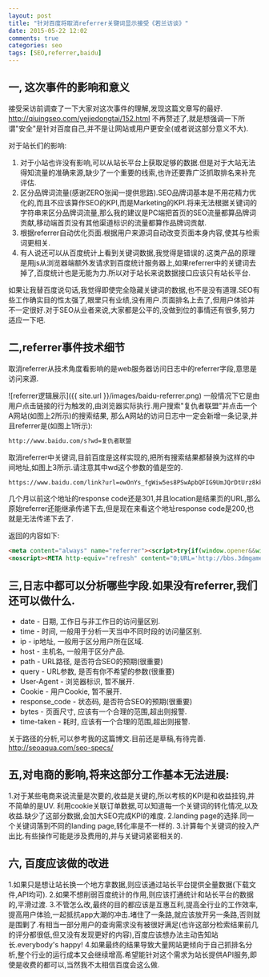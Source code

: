 ```yaml
---
layout: post
title: "针对百度将取消referrer关键词显示接受《若兰访谈》"
date: 2015-05-22 12:02
comments: true
categories: seo
tags: [SEO,referrer,baidu]
---
```


一, 这次事件的影响和意义
----------------------
接受采访前调查了一下大家对这次事件的理解,发现这篇文章写的最好.
http://qiuingseo.com/yejiedongtai/152.html
不再赘述了,就是想强调一下所谓"安全"是针对百度自己,并不是让网站或用户更安全(或者说这部分意义不大).

对于站长们的影响:
1. 对于小站也许没有影响,可以从站长平台上获取足够的数据.但是对于大站无法得知流量的准确来源,缺少了一个重要的线索,也许还要靠广泛抓取排名来补充评估.
2. 区分品牌词流量(感谢ZERO张闻一提供思路).SEO品牌词基本是不用花精力优化的,而且不应该算作SEO的KPI,而是Marketing的KPI.将来无法根据关键词的字符串来区分品牌词流量,那么我的建议是PC端把首页的SEO流量都算品牌词贡献,移动端首页没有其他渠道标识的流量都算作品牌词贡献.
3. 根据referrer自动优化页面.根据用户来源词自动改变页面本身内容,使其与检索词更相关.
4. 有人说还可以从百度统计上看到关键词数据,我觉得是错误的.这类产品的原理是用js从浏览器端额外发请求到百度统计服务器上,如果referrer中的关键词去掉了,百度统计也是无能为力.所以对于站长来说数据接口应该只有站长平台.

如果让我替百度说句话,我觉得即使完全隐藏关键词的数据,也不是没有道理.SEO有些工作确实目的性太强了,眼里只有业绩,没有用户.页面排名上去了,但用户体验并不一定很好.对于SEO从业者来说,大家都是公平的,没做到位的事情还有很多,努力适应一下吧.

二,referrer事件技术细节
----------------------
取消referrer从技术角度看影响的是web服务器访问日志中的referrer字段,意思是访问来源.

![referrer逻辑展示]({{ site.url }}/images/baidu-referrer.png)
一般情况下它是由用户点击链接的行为触发的,由浏览器实际执行.用户搜索"复仇者联盟"并点击一个A网站(如图上2所示)的搜索结果, 那么A网站的访问日志中一定会新增一条记录,并且referrer是(如图上1所示):

```html
http://www.baidu.com/s?wd=复仇者联盟
```

取消referrer中关键词,目前百度是这样实现的,把所有搜索结果都替换为这样的中间地址,如图上3所示.请注意其中wd这个参数的值是空的.

```html
https://www.baidu.com/link?url=owOnYs_fgWiw5es8PSwApbQFIG9UmJQrDtUrz8kkQKTPv9AyUpl6BV4zxHlSm2xA8Nwow3gbtxSIsmGqX2UXf_&wd=
```

几个月以前这个地址的response code还是301,并且location是结果页的URL,那么原始referrer还能继承传递下去,但是现在来看这个地址response code是200,也就是无法传递下去了.

返回的内容如下:

```html
<meta content="always" name="referrer"><script>try{if(window.opener&&window.opener.bds&&window.opener.bds.pdc&&window.opener.bds.pdc.sendLinkLog){window.opener.bds.pdc.sendLinkLog();}}catch(e) {};window.location.replace("http://bbs.3dmgame.com/thread-1013289-1-1.html")</script>
<noscript><META http-equiv="refresh" content="0;URL='http://bbs.3dmgame.com/thread-1013289-1-1.html'"></noscript>
```

三,日志中都可以分析哪些字段.如果没有referrer,我们还可以做什么.
----------------------
* date - 日期, 工作日与非工作日的访问量区别.
* time - 时间, 一般用于分析一天当中不同时段的访问量区别.
* ip - ip地址, 一般用于区分用户所在区域.
* host - 主机名, 一般用于区分产品.
* path - URL路径, 是否符合SEO的预期(很重要)
* query - URL参数, 是否有你不希望的参数(很重要)
* User-Agent - 浏览器标识, 暂不展开.
* Cookie - 用户Cookie, 暂不展开.
* response_code - 状态码, 是否符合SEO的预期(很重要)
* bytes - 页面尺寸, 应该有一个合理的范围,超出则报警.
* time-taken - 耗时, 应该有一个合理的范围,超出则报警.

关于路径的分析,可以参考我的这篇博文.目前还是草稿,有待完善.
http://seoaqua.com/seo-specs/

五,对电商的影响,将来这部分工作基本无法进展:
-------------------------
1.对于某些电商来说流量是次要的,收益是关键的,所以考核的KPI是和收益挂钩,并不简单的是UV. 利用cookie关联订单数据,可以知道每一个关键词的转化情况,以及收益.缺少了这部分数据,会加大SEO完成KPI的难度.
2.landing page的选择.同一个关键词落到不同的landing page,转化率是不一样的.
3.计算每个关键词的投入产出比.有些操作可能是涉及费用的,并与关键词紧密相关的.

六, 百度应该做的改进
--------------------
1.如果只是想让站长换一个地方拿数据,则应该通过站长平台提供全量数据(下载文件,API均可).
2.如果不想削弱百度统计的作用,则应该打通统计和站长平台的数据的,平滑过渡.
3.不管怎么改,最终的目的都应该是互惠互利,提高全行业的工作效率,提高用户体验,一起抵抗app大潮的冲击.堵住了一条路,就应该放开另一条路,否则就是围剿了.有相当一部分用户的查询需求没有被很好满足(也许这部分检索结果前几的评分都很低,但又没有发现更好的内容),百度应该想办法主动告知站长.everybody's happy!
4.如果最终的结果导致大量网站更倾向于自己抓排名分析,整个行业的运行成本又会继续增高.希望能针对这个需求为站长提供API服务,即使是收费的都可以,当然我不太相信百度会这么做.